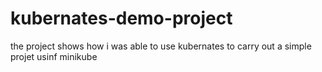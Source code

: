 # kubernates-demo-project
the project shows how i was able to use kubernates to carry out a simple projet usinf minikube 
